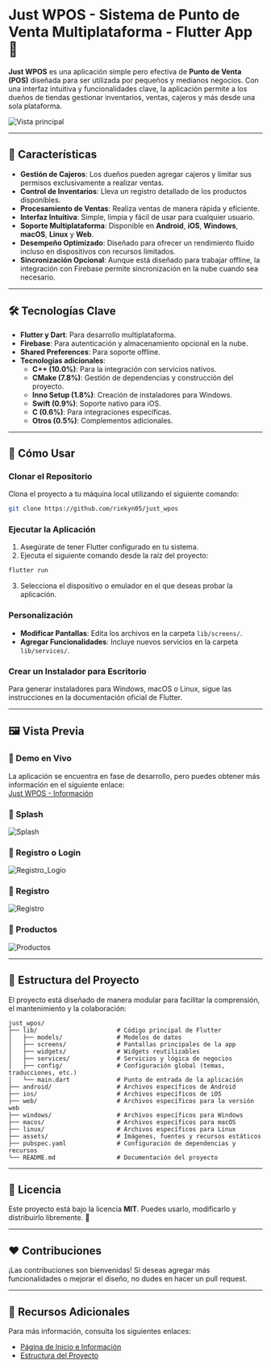 # Just WPOS - Sistema de Punto de Venta Multiplataforma - Flutter App 🚀

**Just WPOS** es una aplicación simple pero efectiva de **Punto de Venta (POS)** diseñada para ser utilizada por pequeños y medianos negocios. Con una interfaz intuitiva y funcionalidades clave, la aplicación permite a los dueños de tiendas gestionar inventarios, ventas, cajeros y más desde una sola plataforma.

![Vista principal](https://raw.githubusercontent.com/rinkyn05/jwp-pos-offline/refs/heads/main/assets/app_screenshot/basic%20pos%20home.png)

---

## 🌟 Características

- **Gestión de Cajeros**: Los dueños pueden agregar cajeros y limitar sus permisos exclusivamente a realizar ventas.
- **Control de Inventarios**: Lleva un registro detallado de los productos disponibles.
- **Procesamiento de Ventas**: Realiza ventas de manera rápida y eficiente.
- **Interfaz Intuitiva**: Simple, limpia y fácil de usar para cualquier usuario.
- **Soporte Multiplataforma**: Disponible en **Android**, **iOS**, **Windows**, **macOS**, **Linux** y **Web**.
- **Desempeño Optimizado**: Diseñado para ofrecer un rendimiento fluido incluso en dispositivos con recursos limitados.
- **Sincronización Opcional**: Aunque está diseñado para trabajar offline, la integración con Firebase permite sincronización en la nube cuando sea necesario.

---

## 🛠️ Tecnologías Clave

- **Flutter y Dart**: Para desarrollo multiplataforma.
- **Firebase**: Para autenticación y almacenamiento opcional en la nube.
- **Shared Preferences**: Para soporte offline.
- **Tecnologías adicionales**:
  - **C++ (10.0%)**: Para la integración con servicios nativos.
  - **CMake (7.8%)**: Gestión de dependencias y construcción del proyecto.
  - **Inno Setup (1.8%)**: Creación de instaladores para Windows.
  - **Swift (0.9%)**: Soporte nativo para iOS.
  - **C (0.6%)**: Para integraciones específicas.
  - **Otros (0.5%)**: Complementos adicionales.

---

## 🚀 Cómo Usar

### Clonar el Repositorio
Clona el proyecto a tu máquina local utilizando el siguiente comando:

```bash
git clone https://github.com/rinkyn05/just_wpos
```

### Ejecutar la Aplicación

1. Asegúrate de tener Flutter configurado en tu sistema.
2. Ejecuta el siguiente comando desde la raíz del proyecto:

```bash
flutter run
```

3. Selecciona el dispositivo o emulador en el que deseas probar la aplicación.

### Personalización

- **Modificar Pantallas**: Edita los archivos en la carpeta `lib/screens/`.
- **Agregar Funcionalidades**: Incluye nuevos servicios en la carpeta `lib/services/`.

### Crear un Instalador para Escritorio

Para generar instaladores para Windows, macOS o Linux, sigue las instrucciones en la documentación oficial de Flutter.

---

## 🖼️ Vista Previa

### 📌 Demo en Vivo
La aplicación se encuentra en fase de desarrollo, pero puedes obtener más información en el siguiente enlace:  
[Just WPOS - Información](https://rinkyn05.github.io/jwp-pos-offline/)

### 📄 Splash
![Splash](https://raw.githubusercontent.com/rinkyn05/jwp-pos-offline/refs/heads/main/assets/app_screenshot/basic%20pos%20splash.png)

### 📄 Registro o Login
![Registro_Logio](https://raw.githubusercontent.com/rinkyn05/jwp-pos-offline/refs/heads/main/assets/app_screenshot/basic%20pos%20login%20or%20register.png)

### 📄 Registro
![Registro](https://raw.githubusercontent.com/rinkyn05/jwp-pos-offline/refs/heads/main/assets/app_screenshot/basic%20pos%20register.png)

### 📄 Productos
![Productos](https://raw.githubusercontent.com/rinkyn05/jwp-pos-offline/refs/heads/main/assets/app_screenshot/basic%20pos%20products.png)

---

## 💾 Estructura del Proyecto

El proyecto está diseñado de manera modular para facilitar la comprensión, el mantenimiento y la colaboración:

```plaintext
just_wpos/
├── lib/                      # Código principal de Flutter
│   ├── models/               # Modelos de datos
│   ├── screens/              # Pantallas principales de la app
│   ├── widgets/              # Widgets reutilizables
│   ├── services/             # Servicios y lógica de negocios
│   ├── config/               # Configuración global (temas, traducciones, etc.)
│   └── main.dart             # Punto de entrada de la aplicación
├── android/                  # Archivos específicos de Android
├── ios/                      # Archivos específicos de iOS
├── web/                      # Archivos específicos para la versión web
├── windows/                  # Archivos específicos para Windows
├── macos/                    # Archivos específicos para macOS
├── linux/                    # Archivos específicos para Linux
├── assets/                   # Imágenes, fuentes y recursos estáticos
├── pubspec.yaml              # Configuración de dependencias y recursos
└── README.md                 # Documentación del proyecto
```

---

## 📝 Licencia

Este proyecto está bajo la licencia **MIT**. Puedes usarlo, modificarlo y distribuirlo libremente. 🎉

---

## ❤️ Contribuciones

¡Las contribuciones son bienvenidas! Si deseas agregar más funcionalidades o mejorar el diseño, no dudes en hacer un pull request.

---

## 📖 Recursos Adicionales

Para más información, consulta los siguientes enlaces:

- [Página de Inicio e Información](https://rinkyn05.github.io/app/)
- [Estructura del Proyecto](#-estructura-del-proyecto)
